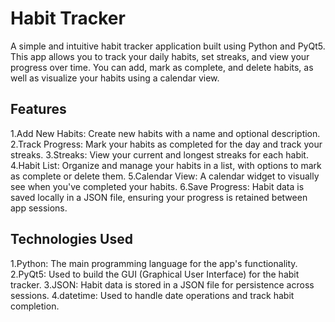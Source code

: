 # Habit Tracker

A simple and intuitive habit tracker application built using Python and PyQt5. This app allows you to track your daily habits, set streaks, and view your progress over time. You can add, mark as complete, and delete habits, as well as visualize your habits using a calendar view.

## **Features**

1.Add New Habits: Create new habits with a name and optional description.
2.Track Progress: Mark your habits as completed for the day and track your streaks.
3.Streaks: View your current and longest streaks for each habit.
4.Habit List: Organize and manage your habits in a list, with options to mark as complete or delete them.
5.Calendar View: A calendar widget to visually see when you've completed your habits.
6.Save Progress: Habit data is saved locally in a JSON file, ensuring your progress is retained between app sessions.

## **Technologies Used**

1.Python: The main programming language for the app's functionality.
2.PyQt5: Used to build the GUI (Graphical User Interface) for the habit tracker.
3.JSON: Habit data is stored in a JSON file for persistence across sessions.
4.datetime: Used to handle date operations and track habit completion.
